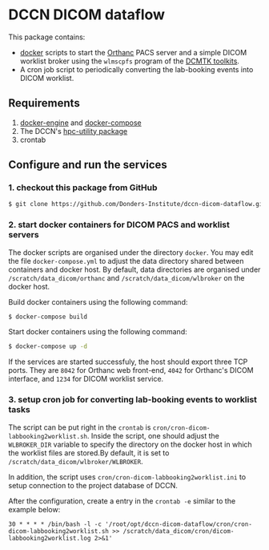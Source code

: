 # DCCN DICOM dataflow

This package contains:

- [docker](http://docker.com) scripts to start the [Orthanc]() PACS server and a simple DICOM worklist broker using the `wlmscpfs` program of the [DCMTK toolkits](). 
- A cron job script to periodically converting the lab-booking events into DICOM worklist. 

## Requirements 

1. [docker-engine]() and [docker-compose]()
2. The DCCN's [hpc-utility package]()
3. crontab

## Configure and run the services 

### 1. checkout this package from GitHub
 
```bash
$ git clone https://github.com/Donders-Institute/dccn-dicom-dataflow.git
```

### 2. start docker containers for DICOM PACS and worklist servers

The docker scripts are organised under the directory `docker`.  You may edit the file `docker-compose.yml` to adjust the data directory shared between containers and docker host. By default, data directories are organised under `/scratch/data_dicom/orthanc` and `/scratch/data_dicom/wlbroker` on the docker host.

Build docker containers using the following command:

```bash
$ docker-compose build 
```

Start docker containers using the following command:

```bash
$ docker-compose up -d
```

If the services are started successfuly, the host should export three TCP ports.  They are `8042` for Orthanc web front-end, `4042` for Orthanc's DICOM interface, and `1234` for DICOM worklist service.

### 3. setup cron job for converting lab-booking events to worklist tasks

The script can be put right in the `crontab` is `cron/cron-dicom-labbooking2worklist.sh`. Inside the script, one should adjust the `WLBROKER_DIR` variable to specify the directory on the docker host in which the worklist files are stored.By default, it is set to `/scratch/data_dicom/wlbroker/WLBROKER`.  

In addition, the script uses `cron/cron-dicom-labbooking2worklist.ini` to setup connection to the project database of DCCN.

After the configuration, create a entry in the `crontab -e` similar to the example below:

```
30 * * * * /bin/bash -l -c '/root/opt/dccn-dicom-dataflow/cron/cron-dicom-labbooking2worklist.sh >> /scratch/data_dicom/cron/dicom-labbooking2worklist.log 2>&1'
```
